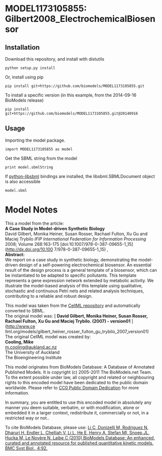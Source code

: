 # MODEL1173105855: Gilbert2008_ElectrochemicalBiosensor

## Installation

Download this repository, and install with distutils

`python setup.py install`

Or, install using pip

`pip install git+https://github.com/biomodels/MODEL1173105855.git`

To install a specific version (in this example, from the 2014-09-16 BioModels release)

`pip install git+https://github.com/biomodels/MODEL1173105855.git@20140916`

## Usage

Importing the model package.

`import MODEL1173105855 as model`

Get the SBML string from the model

`print model.sbmlString`

If [python-libsbml](https://pypi.python.org/pypi/python-libsbml) bindings are
installed, the libsbml.SBMLDocument object is also accessible

`model.sbml`


# Model Notes


This a model from the article:  
**A Case Study in Model-driven Synthetic Biology**   
David Gilbert, Monika Heiner, Susan Rosser, Rachael Fulton, Xu Gu and Maciej
Trybilo _IFIP International Federation for Information Processing_ 2008;
Volume 268:163-175 [doi:10.1007/978-0-387-09655-1_15](http://dx.doi.org/10.100
7/978-0-387-09655-1_15) ,  
**Abstract:**   
We report on a case study in synthetic biology, demonstrating the model-driven
design of a self-powering electrochemical biosensor. An essential result of
the design process is a general template of a biosensor, which can be
instantiated to be adapted to specific pollutants. This template represents a
gene expression network extended by metabolic activity. We illustrate the
model-based analysis of this template using qualitative, stochastic and
continuous Petri nets and related analysis techniques, contributing to a
reliable and robust design.

This model was taken from the [CellML
repository](http://www.cellml.org/models) and automatically converted to SBML.  
The original model was: [ **David Gilbert, Monika Heiner, Susan Rosser,
Rachael Fulton, Xu Gu and Maciej Trybilo. (2007) - version01** ](http://www.ce
llml.org/models/gilbert_heiner_rosser_fulton_gu_trybilo_2007_version01)  
The original CellML model was created by:  
**Cooling, Mike**   
m.cooling@aukland.ac.nz  
The University of Auckland  
The Bioengineering Institute  

This model originates from BioModels Database: A Database of Annotated
Published Models. It is copyright (c) 2005-2011 The BioModels.net Team.  
To the extent possible under law, all copyright and related or neighbouring
rights to this encoded model have been dedicated to the public domain
worldwide. Please refer to [CC0 Public Domain
Dedication](http://creativecommons.org/publicdomain/zero/1.0/) for more
information.

In summary, you are entitled to use this encoded model in absolutely any
manner you deem suitable, verbatim, or with modification, alone or embedded it
in a larger context, redistribute it, commercially or not, in a restricted way
or not..  
  
To cite BioModels Database, please use: [Li C, Donizelli M, Rodriguez N,
Dharuri H, Endler L, Chelliah V, Li L, He E, Henry A, Stefan MI, Snoep JL,
Hucka M, Le Novère N, Laibe C (2010) BioModels Database: An enhanced, curated
and annotated resource for published quantitative kinetic models. BMC Syst
Biol., 4:92.](http://www.ncbi.nlm.nih.gov/pubmed/20587024)


